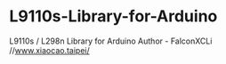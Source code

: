 # L9110s-Library-for-Arduino
L9110s / L298n Library for Arduino
Author - FalconXCLi  //www.xiaocao.taipei/
